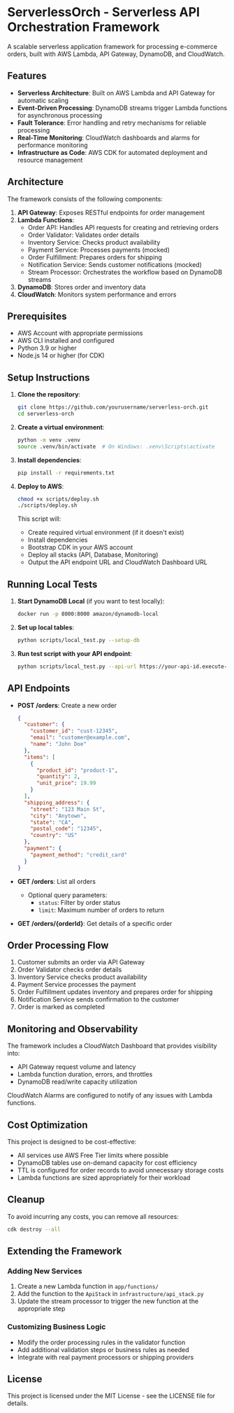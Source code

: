 # ServerlessOrch - Serverless API Orchestration Framework

A scalable serverless application framework for processing e-commerce orders, built with AWS Lambda, API Gateway, DynamoDB, and CloudWatch.

## Features

- **Serverless Architecture**: Built on AWS Lambda and API Gateway for automatic scaling
- **Event-Driven Processing**: DynamoDB streams trigger Lambda functions for asynchronous processing
- **Fault Tolerance**: Error handling and retry mechanisms for reliable processing
- **Real-Time Monitoring**: CloudWatch dashboards and alarms for performance monitoring
- **Infrastructure as Code**: AWS CDK for automated deployment and resource management

## Architecture

The framework consists of the following components:

1. **API Gateway**: Exposes RESTful endpoints for order management
2. **Lambda Functions**:
   - Order API: Handles API requests for creating and retrieving orders
   - Order Validator: Validates order details
   - Inventory Service: Checks product availability
   - Payment Service: Processes payments (mocked)
   - Order Fulfillment: Prepares orders for shipping
   - Notification Service: Sends customer notifications (mocked)
   - Stream Processor: Orchestrates the workflow based on DynamoDB streams
3. **DynamoDB**: Stores order and inventory data
4. **CloudWatch**: Monitors system performance and errors

## Prerequisites

- AWS Account with appropriate permissions
- AWS CLI installed and configured
- Python 3.9 or higher
- Node.js 14 or higher (for CDK)

## Setup Instructions

1. **Clone the repository**:
   ```bash
   git clone https://github.com/yourusername/serverless-orch.git
   cd serverless-orch
   ```

2. **Create a virtual environment**:
   ```bash
   python -m venv .venv
   source .venv/bin/activate  # On Windows: .venv\Scripts\activate
   ```

3. **Install dependencies**:
   ```bash
   pip install -r requirements.txt
   ```

4. **Deploy to AWS**:
   ```bash
   chmod +x scripts/deploy.sh
   ./scripts/deploy.sh
   ```

   This script will:
   - Create required virtual environment (if it doesn't exist)
   - Install dependencies
   - Bootstrap CDK in your AWS account
   - Deploy all stacks (API, Database, Monitoring)
   - Output the API endpoint URL and CloudWatch Dashboard URL

## Running Local Tests

1. **Start DynamoDB Local** (if you want to test locally):
   ```bash
   docker run -p 8000:8000 amazon/dynamodb-local
   ```

2. **Set up local tables**:
   ```bash
   python scripts/local_test.py --setup-db
   ```

3. **Run test script with your API endpoint**:
   ```bash
   python scripts/local_test.py --api-url https://your-api-id.execute-api.us-east-1.amazonaws.com/dev
   ```

## API Endpoints

- **POST /orders**: Create a new order
  ```json
  {
    "customer": {
      "customer_id": "cust-12345",
      "email": "customer@example.com",
      "name": "John Doe"
    },
    "items": [
      {
        "product_id": "product-1",
        "quantity": 2,
        "unit_price": 19.99
      }
    ],
    "shipping_address": {
      "street": "123 Main St",
      "city": "Anytown",
      "state": "CA",
      "postal_code": "12345",
      "country": "US"
    },
    "payment": {
      "payment_method": "credit_card"
    }
  }
  ```

- **GET /orders**: List all orders
  - Optional query parameters:
    - `status`: Filter by order status
    - `limit`: Maximum number of orders to return

- **GET /orders/{orderId}**: Get details of a specific order

## Order Processing Flow

1. Customer submits an order via API Gateway
2. Order Validator checks order details
3. Inventory Service checks product availability
4. Payment Service processes the payment
5. Order Fulfillment updates inventory and prepares order for shipping
6. Notification Service sends confirmation to the customer
7. Order is marked as completed

## Monitoring and Observability

The framework includes a CloudWatch Dashboard that provides visibility into:

- API Gateway request volume and latency
- Lambda function duration, errors, and throttles
- DynamoDB read/write capacity utilization

CloudWatch Alarms are configured to notify of any issues with Lambda functions.

## Cost Optimization

This project is designed to be cost-effective:

- All services use AWS Free Tier limits where possible
- DynamoDB tables use on-demand capacity for cost efficiency
- TTL is configured for order records to avoid unnecessary storage costs
- Lambda functions are sized appropriately for their workload

## Cleanup

To avoid incurring any costs, you can remove all resources:

```bash
cdk destroy --all
```

## Extending the Framework

### Adding New Services

1. Create a new Lambda function in `app/functions/`
2. Add the function to the `ApiStack` in `infrastructure/api_stack.py`
3. Update the stream processor to trigger the new function at the appropriate step

### Customizing Business Logic

- Modify the order processing rules in the validator function
- Add additional validation steps or business rules as needed
- Integrate with real payment processors or shipping providers

## License

This project is licensed under the MIT License - see the LICENSE file for details.